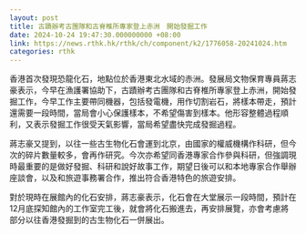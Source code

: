 ```yaml
---
layout: post
title: 古蹟辦考古團隊和古脊椎所專家登上赤洲　開始發掘工作
date: 2024-10-24 19:47:30.000000000 +08:00
link: https://news.rthk.hk/rthk/ch/component/k2/1776058-20241024.htm
categories: rthk
---
```


香港首次發現恐龍化石，地點位於香港東北水域的赤洲。發展局文物保育專員蔣志豪表示，今早在漁護署協助下，古蹟辦考古團隊和古脊椎所專家登上赤洲，開始發掘工作，今早工作主要帶同機器，包括發電機，用作切割岩石，將樣本帶走，預計還需要一段時間，當局會小心保護樣本，不希望傷害到樣本。他形容整體過程順利，又表示發掘工作很受天氣影響，當局希望盡快完成發掘過程。

蔣志豪又提到，以往一些古生物化石會運到北京，由國家的權威機構作科研，但今次的碎片數量較多，會再作研究。今次亦希望同香港專家合作參與科研，但強調現時最重要的是做好發掘、科研和說好故事工作，期望日後可以和本地專家合作舉辦座談會，以及和旅遊事務署合作，推出符合香港特色的旅遊安排。

對於現時在展館內的化石安排，蔣志豪表示，化石會在大堂展示一段時間，預計在12月底探知館內的工作室完工後，就會將化石搬進去，再安排展覽，亦會考慮將部分以往香港發掘到的古生物化石一併展出。
